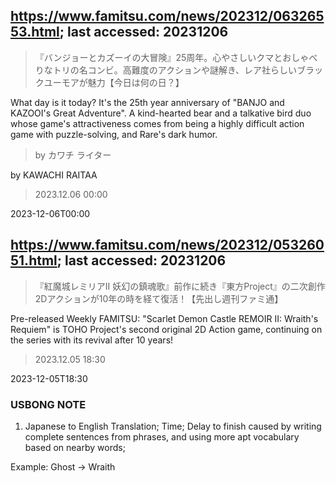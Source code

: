 ## https://www.famitsu.com/news/202312/06326553.html; last accessed: 20231206

> 『バンジョーとカズーイの大冒険』25周年。心やさしいクマとおしゃべりなトリの名コンビ。高難度のアクションや謎解き、レア社らしいブラックユーモアが魅力【今日は何の日？】
> 
What day is it today? It's the 25th year anniversary of "BANJO and KAZOOI's Great Adventure". A kind-hearted bear and a talkative bird duo whose game's attractiveness comes from being a highly difficult action game with puzzle-solving, and Rare's dark humor.

> by カワチ ライター

by KAWACHI RAITAA

> 2023.12.06 00:00

2023-12-06T00:00

## https://www.famitsu.com/news/202312/05326051.html; last accessed: 20231206

> 『紅魔城レミリアII 妖幻の鎮魂歌』前作に続き『東方Project』の二次創作2Dアクションが10年の時を経て復活！【先出し週刊ファミ通】

Pre-released Weekly FAMITSU: "Scarlet  Demon Castle REMOIR II: Wraith's Requiem" is TOHO Project's second original 2D Action game, continuing on the series with its revival after 10 years! 

> 2023.12.05 18:30

2023-12-05T18:30

### USBONG NOTE

1) Japanese to English Translation;  Time; Delay to finish caused by writing complete sentences from phrases,
and using more apt vocabulary based on nearby words;

Example: Ghost -> Wraith

